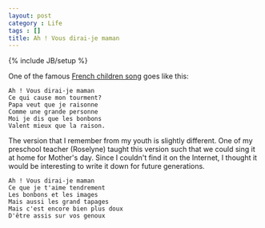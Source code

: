 ```yaml
---
layout: post
category : Life
tags : []
title: Ah ! Vous dirai-je maman
---
```

{% include JB/setup %}

One of the famous [French children song](https://en.wikipedia.org/wiki/Ah!_vous_dirai-je,_maman)
goes like this:

```
Ah ! Vous dirai-je maman
Ce qui cause mon tourment?
Papa veut que je raisonne
Comme une grande personne
Moi je dis que les bonbons
Valent mieux que la raison.
```

The version that I remember from my youth is slightly different. One of my
preschool teacher (Roselyne) taught this version such that we could sing it at
home for Mother's day. Since I couldn't find it on the Internet, I thought it
would be interesting to write it down for future generations.

```
Ah ! Vous dirai-je maman
Ce que je t'aime tendrement
Les bonbons et les images
Mais aussi les grand tapages
Mais c'est encore bien plus doux
D'être assis sur vos genoux
```
